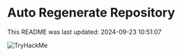 # Auto Regenerate Repository

This README was last updated: 2024-09-23 10:51:07

 ![TryHackMe](https://tryhackme.com/badge/533634)